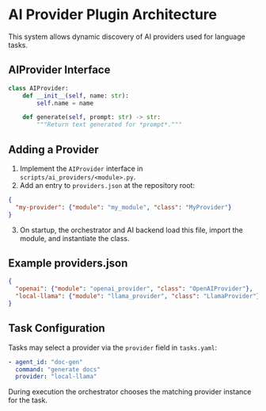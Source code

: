 # AI Provider Plugin Architecture

This system allows dynamic discovery of AI providers used for language tasks.

## AIProvider Interface

```python
class AIProvider:
    def __init__(self, name: str):
        self.name = name

    def generate(self, prompt: str) -> str:
        """Return text generated for *prompt*."""
```

## Adding a Provider

1. Implement the `AIProvider` interface in `scripts/ai_providers/<module>.py`.
2. Add an entry to `providers.json` at the repository root:

```json
{
  "my-provider": {"module": "my_module", "class": "MyProvider"}
}
```

3. On startup, the orchestrator and AI backend load this file, import the
   module, and instantiate the class.

## Example providers.json

```json
{
  "openai": {"module": "openai_provider", "class": "OpenAIProvider"},
  "local-llama": {"module": "llama_provider", "class": "LlamaProvider"}
}
```

## Task Configuration

Tasks may select a provider via the `provider` field in `tasks.yaml`:

```yaml
- agent_id: "doc-gen"
  command: "generate docs"
  provider: "local-llama"
```

During execution the orchestrator chooses the matching provider instance for the
task.
